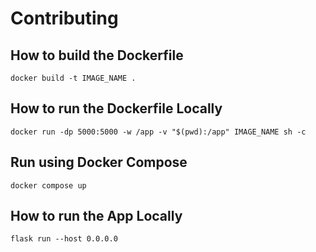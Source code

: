 # Contributing

## How to build the Dockerfile

```
docker build -t IMAGE_NAME .
```

## How to run the Dockerfile Locally 

```
docker run -dp 5000:5000 -w /app -v "$(pwd):/app" IMAGE_NAME sh -c
```

## Run using Docker Compose

```
docker compose up
```


## How to run the App Locally 

```
flask run --host 0.0.0.0
```